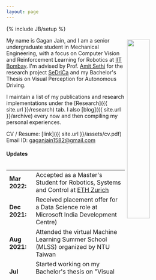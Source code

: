 ```yaml
---
layout: page
---
```

{% include JB/setup %}

<img style="float: right; width: 35%; padding: 6px;" src=" {{ site.url }}/assets/dp.jpg">

My name is Gagan Jain, and I am a senior undergraduate student in Mechanical Engineering, with a focus on Computer Vision and Reinforcement Learning for Robotics at [IIT Bombay](http://iitb.ac.in). I'm advised by Prof. [Amit Sethi](https://www.ee.iitb.ac.in/~asethi/) for the research project [SeDriCa](https://www.umiciitb.com/competitions/SeDriCa) and my Bachelor's Thesis on Visual Perception for Autonomous Driving.

I maintain a list of my publications and research implementations under the [Research]({{ site.url }}/research) tab. I also [blog]({{ site.url }}/archive) every now and then compiling my personal experiences.

CV / Resume: [link]({{ site.url }}/assets/cv.pdf)  
Email ID: [gaganjain1582@gmail.com](mailto:gaganjain1582@gmail.com)

#### Updates

<div style="height:300px;overflow:auto;">
<table>
<col width="100px">
<col width="650px">
<tr><td><b>Mar 2022:</b></td><td> Accepted as a Master's Student for Robotics, Systems and Control at <a href="https://ethz.ch/en.html">ETH Zurich</a></td></tr>
<tr><td><b>Dec 2021:</b></td><td> Received placement offer for a Data Science role at Microsoft India Development Centre</a>)</td></tr>
<tr><td><b>Aug 2021:</b></td><td> Attended the virtual Machine Learning Summer School (MLSS) organized by NTU Taiwan</td></tr>
<tr><td><b>Jul 2021:</b></td><td> Started working on my Bachelor's thesis on "Visual Perception for Autonomous Driving" with <a href="https://www.ee.iitb.ac.in/~asethi/">Prof. Amit Sethi</a></td></tr>
<tr><td><b>Jul 2021:</b></td><td> Promoted as the team leader for project <a href="https://www.umiciitb.com/competitions/SeDriCa">SeDriCa</a></td></tr>
<tr><td><b>Jun 2021:</b></td><td> Recognized as Department Organizational Color for year-long contributions to departmen activities</td></tr>
<tr><td><b>May 2021:</b></td><td> Started my summer internship at <a href="https://www.coupa.com/">Coupa Software</a> as a Data Scientist</td></tr>
<tr><td><b>May 2021:</b></td><td> Delivered a talk on getting started with Data Analytics and Machine Learning at IIT Bombay</td></tr>
<tr><td><b>Apr 2021:</b></td><td> Stood fourth in the world at the Finals of <a href="https://efests.asme.org/competitions/student-design-competition-(sdc)">ASME Student Design Challenge</a></td></tr>
<tr><td><b>Mar 2021:</b></td><td> Won the Bronze medal at the Inter-IIT Tech Meet 9.0 for Bosch's Computer Vision Challenge</td></tr>
<tr><td><b>Mar 2021:</b></td><td> Presented my work on <a href="https://drive.google.com/file/d/1oVUJrCfL1jn6j3bNjvekkSnDTdgxWk8B/view?usp=sharing">Model Predictive Control</a> for Autonomous Driving at the Virtual Research Symposium for Students held at IIT Bombay in collaboration with NTU Singapore</td></tr>
<tr><td><b>Feb 2021:</b></td><td> Paper on the Application of Deep CNNs and Infrared Spectroscopy for Drug and Toxin Detection accepted at the International Journal of Engineering and Advanced Technology <a href="https://www.ijeat.org/wp-content/uploads/papers/v10i3/C22380210321.pdf">IJEAT</a></td></tr>
<tr><td><b>Oct 2020:</b></td><td> Stood amongst the top 41 out of 6k+ teams in the <a href="https://dare2compete.com/hackathon/flipkart-grid-20-robotics-challenge-flipkart-grid-20-flipkart-113687">Flipkart Grid 2.0 Robotics</a> Challenge</td></tr>
<tr><td><b>Jul 2020:</b></td><td> Honored with the award Institute Technical Special Mention during the annual Institute Gymkhana Awards</td></tr>
<tr><td><b>Jun 2020:</b></td><td> Started serving as the Department Research Coordinator for Mechanical Engineering</td></tr>
<tr><td><b>May 2020:</b></td><td> Started working as a summer research intern at the <a href="https://www.cam.ac.uk/">University of Cambridge</a> remotely</td></tr>
<tr><td><b>Apr 2020:</b></td><td> Promoted as the team manager and controls subsystem lead for the team SeDriCa</td></tr>
<tr><td><b>Sep 2019:</b></td><td> Shortlisted as a finalist for Python Hackfury 2.0 by Intel on the theme "Innovation in AI"</td></tr>
<tr><td><b>Sep 2019:</b></td><td> Started working on the autonomous driving project <a href="https://www.umiciitb.com/competitions/SeDriCa">SeDriCa</a> as Control and Computer Vision Engineer</td></tr>
<tr><td><b>Feb 2019:</b></td><td> Emerged as overall champions in the Asia-Pacific Round of Student Design Challenge conducted by the American Society of Mechanical Engineers (<a href="https://efests.asme.org/competitions/student-design-competition-(sdc)">ASME</a>)</td></tr>
<tr><td><b>Nov 2018:</b></td><td> Joined the student technical team Unmesh Mashruwala Innovation Cell (<a href="https://www.umiciitb.com">UMIC</a>)</td></tr>
<tr><td><b>Jul 2018:</b></td><td> Started my B.Tech. in Mechanical Engineering at <a href="http://iitb.ac.in">IIT Bombay</a></td></tr>
